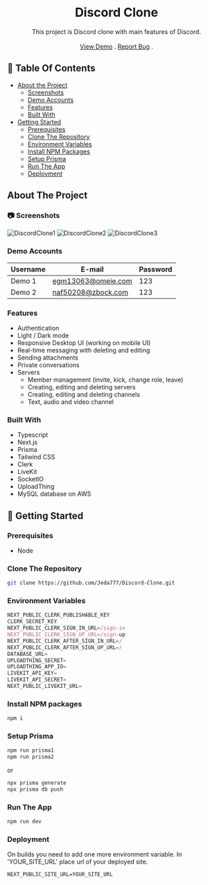 <br/>
<p align="center">
  <h1 align="center">Discord Clone</h3>

  <p align="center">
    This project is Discord clone with main features of Discord.
    <br/>
    <br/>
    <a href="https://discord-clone-production-5538.up.railway.app/">View Demo</a>
    .
    <a href="https://github.com/Jeda777/Discord-Clone/issues">Report Bug</a>
    .
  </p>
</p>

## :notebook_with_decorative_cover: Table Of Contents

- [About the Project](#about-the-project)
  - [Screenshots](#screenshots)
  - [Demo Accounts](#demo-accounts)
  - [Features](#features)
  - [Built With](#built-with)
- [Getting Started](#getting-started)
  - [Prerequisites](#prerequisites)
  - [Clone The Repository](#clone-the-repository)
  - [Environment Variables](#environment-variables)
  - [Install NPM Packages](#install-npm-packages)
  - [Setup Prisma](#setup-prisma)
  - [Run The App](#run-the-app)
  - [Deployment](#deployment)

## About The Project

### :camera: Screenshots

![DiscordClone1](https://github.com/Jeda777/Discord-Clone/assets/66244271/c38c668b-53f2-4872-91aa-fa4b12bf13a9)
![DiscordClone2](https://github.com/Jeda777/Discord-Clone/assets/66244271/f2ae57e1-97b0-42f1-a507-a8abc2ffaf3e)
![DiscordClone3](https://github.com/Jeda777/Discord-Clone/assets/66244271/8314e0b7-a3b2-4706-84c0-e538881b3609)

### Demo Accounts

| Username | E-mail             | Password |
| -------- | ------------------ | -------- |
| Demo 1   | egm13063@omeie.com | 123      |
| Demo 2   | naf50208@zbock.com | 123      |

### Features

- Authentication
- Light / Dark mode
- Responsive Desktop UI (working on mobile UI)
- Real-time messaging with deleting and editing
- Sending attachments
- Private conversations
- Servers
  - Member management (invite, kick, change role, leave)
  - Creating, editing and deleting servers
  - Creating, editing and deleting channels
  - Text, audio and video channel

### Built With

- Typescript
- Next.js
- Prisma
- Tailwind CSS
- Clerk
- LiveKit
- SocketIO
- UploadThing
- MySQL database on AWS

## :toolbox: Getting Started

### Prerequisites

- Node

### Clone The Repository

```sh
git clone https://github.com/Jeda777/Discord-Clone.git
```

### Environment Variables

```js
NEXT_PUBLIC_CLERK_PUBLISHABLE_KEY
CLERK_SECRET_KEY
NEXT_PUBLIC_CLERK_SIGN_IN_URL=/sign-in
NEXT_PUBLIC_CLERK_SIGN_UP_URL=/sign-up
NEXT_PUBLIC_CLERK_AFTER_SIGN_IN_URL=/
NEXT_PUBLIC_CLERK_AFTER_SIGN_UP_URL=/
DATABASE_URL=
UPLOADTHING_SECRET=
UPLOADTHING_APP_ID=
LIVEKIT_API_KEY=
LIVEKIT_API_SECRET=
NEXT_PUBLIC_LIVEKIT_URL=
```

### Install NPM packages

```sh
npm i
```

### Setup Prisma

```sh
npm run prisma1
npm run prisma2
```

or

```sh
npx prisma generate
npx prisma db push
```

### Run The App

```sh
npm run dev
```

### Deployment

On builds you need to add one more environment variable. In 'YOUR_SITE_URL' place url of your deployed site.

```
NEXT_PUBLIC_SITE_URL=YOUR_SITE_URL
```

